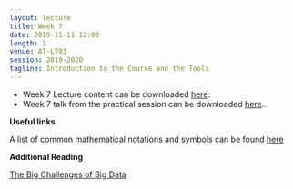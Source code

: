 ```yaml
---
layout: lecture
title: Week 7
date: 2019-11-11 12:00
length: 2
venue: AT-LT03
session: 2019-2020
tagline: Introduction to the Course and the Tools
---
```


* Week 7 Lecture content can be downloaded [here](http://opendsi.cc/bioinformatics/assets/Lecture_Wk7.pdf).
* Week 7 talk from the practical session can be downloaded [here](http://opendsi.cc/bioinformatics/assets/CoCalcCloud_BMS353.pdf)..


**Useful links**

A list of common mathematical notations and symbols can be found [here](https://en.wikipedia.org/wiki/List_of_mathematical_symbols)

**Additional Reading**

[The Big Challenges of Big Data](http://opendsi.cc/bioinformatics/assets/Big_Data_Biology.pdf)
